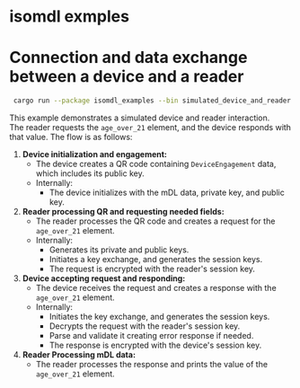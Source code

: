 # isomdl exmples

# Connection and data exchange between a device and a reader

```bash
 cargo run --package isomdl_examples --bin simulated_device_and_reader
```

This example demonstrates a simulated device and reader interaction.  
The reader requests the `age_over_21` element, and the device responds with that value.
The flow is as follows:

1. **Device initialization and engagement:**
    - The device creates a QR code containing `DeviceEngagement` data, which includes its public key.
    - Internally:
        - The device initializes with the mDL data, private key, and public key.
2. **Reader processing QR and requesting needed fields:**
    - The reader processes the QR code and creates a request for the `age_over_21` element.
    - Internally:
        - Generates its private and public keys.
        - Initiates a key exchange, and generates the session keys.
        - The request is encrypted with the reader's session key.
3. **Device accepting request and responding:**
    - The device receives the request and creates a response with the `age_over_21` element.
    - Internally:
        - Initiates the key exchange, and generates the session keys.
        - Decrypts the request with the reader's session key.
        - Parse and validate it creating error response if needed.
        - The response is encrypted with the device's session key.
4. **Reader Processing mDL data:**
    - The reader processes the response and prints the value of the `age_over_21` element.